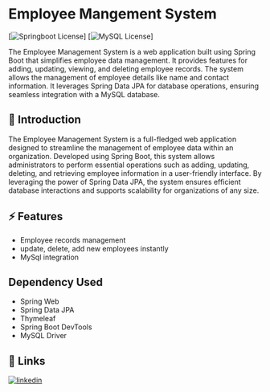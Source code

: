 # Employee Mangement System

[![Springboot License](https://img.shields.io/badge/Spring_Boot-6DB33F?style=for-the-badge&logo=spring-boot&logoColor=white)]
[![MySQL License](https://img.shields.io/badge/MySQL-005C84?style=for-the-badge&logo=mysql&logoColor=white)]

The Employee Management System is a web application built using Spring Boot that simplifies employee data management. It provides features for adding, updating, viewing, and deleting employee records. The system allows the management of employee details like name and contact information. It leverages Spring Data JPA for database operations, ensuring seamless integration with a MySQL database.

## 💬 Introduction

The Employee Management System is a full-fledged web application designed to streamline the management of employee data within an organization. Developed using Spring Boot, this system allows administrators to perform essential operations such as adding, updating, deleting, and retrieving employee information in a user-friendly interface. By leveraging the power of Spring Data JPA, the system ensures efficient database interactions and supports scalability for organizations of any size.

## ⚡️ Features
- Employee records management
- update, delete, add new employees instantly
- MySql integration

## Dependency Used
- Spring Web
- Spring Data JPA
- Thymeleaf
- Spring Boot DevTools
- MySQL Driver

## 🔗 Links

[![linkedin](https://img.shields.io/badge/linkedin-0A66C2?style=for-the-badge&logo=linkedin&logoColor=white)](https://www.linkedin.com/in/sanjay-kumar-parida/)
